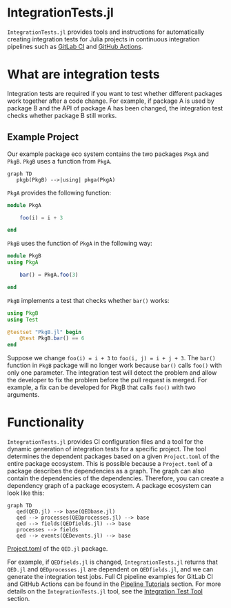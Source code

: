 # IntegrationTests.jl

`IntegrationTests.jl` provides tools and instructions for automatically creating integration tests for Julia projects in continuous integration pipelines such as [GitLab CI](https://docs.gitlab.com/ee/ci/) and [GitHub Actions](https://docs.github.com/en/actions).

# What are integration tests

Integration tests are required if you want to test whether different packages work together after a code change. For example, if package A is used by package B and the API of package A has been changed, the integration test checks whether package B still works.

## Example Project

Our example package eco system contains the two packages `PkgA` and `PkgB`. `PkgB` uses a function from `PkgA`.

```mermaid
graph TD
   pkgb(PkgB) -->|using| pkga(PkgA)
```

`PkgA` provides the following function:

```julia
module PkgA

    foo(i) = i + 3

end
```

`PkgB` uses the function of `PkgA` in the following way:

```julia
module PkgB
using PkgA

    bar() = PkgA.foo(3)

end
```

`PkgB` implements a test that checks whether `bar()` works:

```julia
using PkgB
using Test

@testset "PkgB.jl" begin
    @test PkgB.bar() == 6
end
```

Suppose we change `foo(i) = i + 3` to `foo(i, j) = i + j + 3`. The `bar()` function in `PkgB` package will no longer work because `bar()` calls `foo()` with only one parameter. The integration test will detect the problem and allow the developer to fix the problem before the pull request is merged. For example, a fix can be developed for PkgB that calls `foo()` with two arguments.

# Functionality

`IntegrationTests.jl` provides CI configuration files and a tool for the dynamic generation of integration tests for a specific project. The tool determines the dependent packages based on a given `Project.toml` of the entire package ecosystem. This is possible because a `Project.toml` of a package describes the dependencies as a graph. The graph can also contain the dependencies of the dependencies. Therefore, you can create a dependency graph of a package ecosystem. A package ecosystem can look like this:

```mermaid
graph TD
   qed(QED.jl) --> base(QEDbase.jl)
   qed --> processes(QEDprocesses.jl) --> base
   qed --> fields(QEDfields.jl) --> base
   processes --> fields
   qed --> events(QEDevents.jl) --> base
```

[Project.toml](https://github.com/QEDjl-project/QED.jl/commit/08613adadea8a85bb4cbf47065d118eaec6f03d6) of the `QED.jl` package.

For example, if `QEDfields.jl` is changed, `IntegrationTests.jl` returns that `QED.jl` and `QEDprocesses.jl` are dependent on `QEDfields.jl`, and we can generate the integration test jobs. Full CI pipeline examples for GitLab CI and GitHub Actions can be found in the [Pipeline Tutorials](@ref) section. For more details on the `IntegrationTests.jl` tool, see the [Integration Test Tool](@ref) section.
